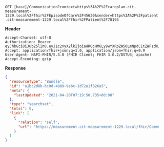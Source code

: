 `GET [base]/Communication?context=https%3A%2F%2Fcareplan.cit-measurement-1229.local%2Ffhir%2FEpisodeOfCare%2F45630&sender=https%3A%2F%2Fpatient.cit-measurement-1229.local%2Ffhir%2FPatient%2F78193`

__Header__
```
Accept-Charset: utf-8
Authorization: Bearer eyJhbGciOiJub25lIn0.eyJ1c2VyX2lkIjoiaHR0cHM6Ly9wYXRpZW50LmNpdC1tZWFzdXJlbWVudC0xMjI5LmxvY2FsL2ZoaXIvUGF0aWVudC83ODE5MyIsInJlYWxtX2FjY2VzcyI6eyJyb2xlcyI6WyJDb21tdW5pY2F0aW9uLnNlYXJjaCJdfSwiY29udGV4dCI6eyJlcGlzb2RlX29mX2NhcmVfaWQiOiJodHRwczovL2NhcmVwbGFuLmNpdC1tZWFzdXJlbWVudC0xMjI5LmxvY2FsL2ZoaXIvRXBpc29kZU9mQ2FyZS80NTYzMCIsInRlYW1fb25fZW9jIjpmYWxzZX0sInVzZXJfdHlwZSI6IlBSQUNUSVRJT05FUiJ9.
Accept: application/fhir+json;q=1.0, application/json+fhir;q=0.9
User-Agent: HAPI-FHIR/5.3.0 (FHIR Client; FHIR 3.0.2/DSTU3; apache)
Accept-Encoding: gzip
```



__Response__
```json
{
  "resourceType": "Bundle",
  "id": "a1bc2d8b-bc0d-4889-9ebc-1d72e1f326a5",
  "meta": {
    "lastUpdated": "2021-04-20T07:19:50.735+00:00"
  },
  "type": "searchset",
  "total": 0,
  "link": [
    {
      "relation": "self",
      "url": "https://measurement.cit-measurement-1229.local/fhir/Communication?_format=json&_pretty=true&context=https%3A%2F%2Fcareplan.cit-measurement-1229.local%2Ffhir%2FEpisodeOfCare%2F45630&sender=https%3A%2F%2Fpatient.cit-measurement-1229.local%2Ffhir%2FPatient%2F78193"
    }
  ]
}
```